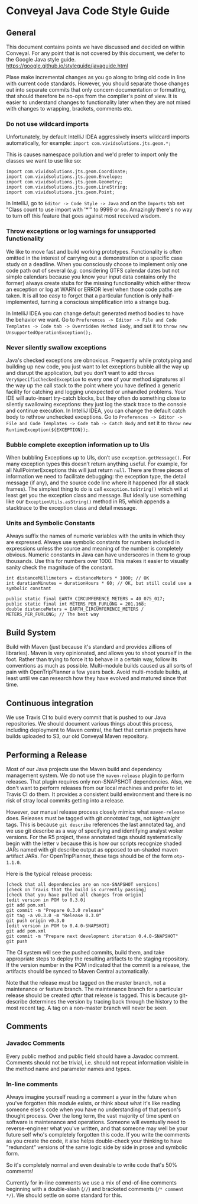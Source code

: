 # Conveyal Java Code Style Guide

## General

This document contains points we have discussed and decided on within Conveyal. For any point that is not covered by this document, we defer to the Google Java style guide. https://google.github.io/styleguide/javaguide.html

Plase make incremental changes as you go along to bring old code in line with current code standards. However, you should separate those changes out into separate commits that only concern documentation or formatting, that should therefore be no-ops from the compiler's point of view. It is  easier to understand changes to functionality later when they are not mixed with changes to wrapping, brackets, comments etc.

### Do not use wildcard imports

Unfortunately, by default IntelliJ IDEA aggressively inserts wildcard imports automatically, for example: `import com.vividsolutions.jts.geom.*;`

This is causes namespace pollution and we'd prefer to import only the classes we want to use like so:

```
import com.vividsolutions.jts.geom.Coordinate;
import com.vividsolutions.jts.geom.Envelope;
import com.vividsolutions.jts.geom.Geometry;
import com.vividsolutions.jts.geom.LineString;
import com.vividsolutions.jts.geom.Point;
```

In IntelliJ, go to `Editor -> Code Style -> Java` and on the `Imports` tab set "Class count to use import with '*'" to 9999 or so. Amazingly there's no way to turn off this feature that goes against most received wisdom.

### Throw exceptions or log warnings for unsupported functionality

We like to move fast and build working prototypes. Functionality is often omitted in the interest of carrying out a demonstration or a specific case study on a deadline. When you consciously choose to implement only one code path out of several (*e.g.* considering GTFS calendar dates but not simple calendars because you know your input data contains only the former) always create stubs for the missing functionality which either throw an exception or log at WARN or ERROR level when those code paths are taken. It is all too easy to forget that a particular function is only half-implemented, turning a conscious simplification into a strange bug.

In IntelliJ IDEA you can change default generated method bodies to have the behavior we want. Go to `Preferences -> Editor -> File and Code Templates -> Code tab -> Overridden Method Body`, and set it to `throw new UnsupportedOperationException();`.

### Never silently swallow exceptions

Java's checked exceptions are obnoxious. Frequently while prototyping and building up new code, you just want to let exceptions bubble all the way up and disrupt the application, but you don't want to add `throws VerySpecificCheckedException` to every one of your method signatures all the way up the call stack to the point where you have defined a generic facility for catching and logging unexpected or unhandled problems. Your IDE will auto-insert try-catch blocks, but they often do something close to silently swallowing exceptions: they just log the stack trace to the console and continue execution. In IntelliJ IDEA, you can change the default catch body to rethrow unchecked exceptions. Go to `Preferences -> Editor -> File and Code Templates -> Code tab -> Catch Body` and set it to `throw new RuntimeException(${EXCEPTION});`.

### Bubble complete exception information up to UIs

When bubbling Exceptions up to UIs, don’t use `exception.getMessage()`. For many exception types this doesn’t return anything useful. For example, for all NullPointerExceptions this will just return `null`. There are three pieces of information we need to facilitate debugging: the exception type, the detail message (if any), and the source code line where it happened (for all stack frames). The simplest thing to do is call `exception.toString()` which will at least get you the exception class and message. But ideally use something like our `ExceptionUtils.asString()` method in R5, which appends a stacktrace to the exception class and detail message.

### Units and Symbolic Constants

Always suffix the names of numeric variables with the units in which they are expressed. Always use symbolic constants for numbers included in expressions unless the source and meaning of the number is completely obvious. Numeric constants in Java can have underscores in them to group thousands. Use this for numbers over 1000. This makes it easier to visually sanity check the magnitude of the constant.

```
int distanceMillimeters = distanceMeters * 1000; // OK
int durationMinutes = durationHours * 60; // OK, but still could use a symbolic constant

public static final EARTH_CIRCUMFERENCE_METERS = 40_075_017;
public static final int METERS_PER_FURLONG = 201.168;
double distanceMeters = EARTH_CIRCUMFERENCE_METERS / METERS_PER_FURLONG; // The best way
```

## Build System

Build with Maven (just because it's standard and provides zillions of libraries). Maven is very opinionated, and allows you to shoot yourself in the foot. Rather than trying to force it to behave in a certain way, follow its conventions as much as possible. Multi-module builds caused us all sorts of pain with OpenTripPlanner a few years back. Avoid multi-module builds, at least until we can research how they have evolved and matured since that time.

## Continuous integration

We use Travis CI to build every commit that is pushed to our Java repositories. We should document various things about this process, including deployment to Maven central, the fact that certain projects have builds uploaded to S3, our old Conveyal Maven repository.

## Performing a Release

Most of our Java projects use the Maven build and dependency management system. We do not use the `maven-release` plugin to perform releases. That plugin requires only non-SNAPSHOT dependencies. Also, we don't want to perform releases from our local machines and prefer to let Travis CI do them. It provides a consistent build environment and there is no risk of stray local commits getting into a release.

However, our manual release process closely mimics what `maven-release` does. Releases must be tagged with git *annotated* tags, not *lightweight* tags. This is because `git describe` references the last annotated tag, and we use git describe as a way of specifying and identifying analyst woker versions. For the R5 project, these annotated tags should systematically begin with the letter v because this is how our scripts recognize shaded JARs named with git describe output as opposed to un-shaded maven artifact JARs. For OpenTripPlanner, these tags should be of the form `otp-1.1.0`. 

Here is the typical release process:
```
[check that all dependencies are on non-SNAPSHOT versions]
[check on Travis that the build is currently passing]
[check that you have pulled all changes from origin]
[edit version in POM to 0.3.0]
git add pom.xml
git commit -m "Prepare 0.3.0 release"
git tag -a v0.3.0 -m "Release 0.3.0"
git push origin v0.3.0
[edit version in POM to 0.4.0-SNAPSHOT]
git add pom.xml
git commit -m "Prepare next development iteration 0.4.0-SNAPSHOT"
git push
```

The CI system will see the pushed commits, build them, and take appropriate steps to deploy the resulting artifacts to the staging repository. If the version number in the POM indicated that the commit is a release, the artifacts should be synced to Maven Central automatically. 

Note that the release must be tagged on the master branch, not a maintenance or feature branch. The maintenance branch for a particular release should be created *after* that release is tagged. This is because git-describe determines the version by tracing back through the history to the most recent tag. A tag on a non-master branch will never be seen.


## Comments

### Javadoc Comments

Every public method and public field should have a Javadoc comment. Comments should not be trivial, i.e. should not repeat information visible in the method name and parameter names and types. 

### In-line comments

Always imagine yourself reading a comment a year in the future when you've forgotten this module exists, or think about what it's like reading someone else's code when you have no understanding of that person's thought process. Over the long term, the vast majority of time spent on software is maintenance and operations. Someone will eventually need to reverse-engineer what you've written, and that someone may well be your future self who's completely forgotten this code. If you write the comments as you create the code, it also helps double-check your thinking to have "redundant" versions of the same logic side by side in prose and symbolic form.

So it's completely normal and even desirable to write code that's 50% comments!

Currently for in-line comments we use a mix of end-of-line comments beginning with a double-slash (`//`) and bracketed comments (`/* comment */`). We should settle on some standard for this.

